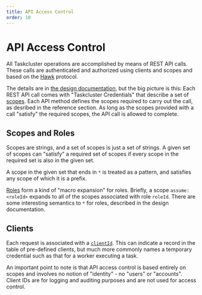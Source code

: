 ```yaml
---
title: API Access Control
order: 10
---
```


# API Access Control

All Taskcluster operations are accomplished by means of REST API calls.
These calls are authenticated and authorized using clients and scopes and based on the [Hawk](https://www.npmjs.com/package/@hapi/hawk) protocol.

The details are in [the design documentation](/docs/manual/design/apis/hawk), but the big picture is this:
Each REST API call comes with "Taskcluster Credentials" that describe a set of [scopes](/docs/manual/design/apis/hawk/scopes).
Each API method defines the scopes required to carry out the call, as desribed in the reference section.
As long as the scopes provided with a call "satisfy" the required scopes, the API call is allowed to complete.

## Scopes and Roles

Scopes are strings, and a set of scopes is just a set of strings.
A given set of scopes can "satisfy" a required set of scopes if every scope in the required set is also in the given set.

A scope in the given set that ends in `*` is treated as a pattern, and satisfies any scope of which it is a prefix.

[Roles](/docs/manual/design/apis/hawk/roles) form a kind of "macro expansion" for roles.
Briefly, a scope `assume:<roleId>` expands to all of the scopes associated with role `roleId`.
There are some interesting semantics to `*` for roles, described in the design documentation.

## Clients

Each request is associated with a [`clientId`](/docs/manual/design/apis/hawk/clients).
This can indicate a record in the table of pre-defined clients, but much more commonly names a temporary credential such as that for a worker executing a task.

An important point to note is that API access control is based entirely on scopes and involves no notion of "identity" - no "users" or "accounts".
Client IDs are for logging and auditing purposes and are not used for access control.

